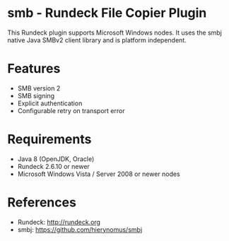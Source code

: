 # smb - Rundeck File Copier Plugin
This Rundeck plugin supports Microsoft Windows nodes. It uses the smbj native Java SMBv2 client library and is platform independent.

Features
=====
* SMB version 2
* SMB signing
* Explicit authentication
* Configurable retry on transport error

Requirements
=====
* Java 8 (OpenJDK, Oracle)
* Rundeck 2.6.10 or newer
* Microsoft Windows Vista / Server 2008 or newer nodes

References
=====
* Rundeck: <http://rundeck.org>
* smbj: <https://github.com/hierynomus/smbj>
